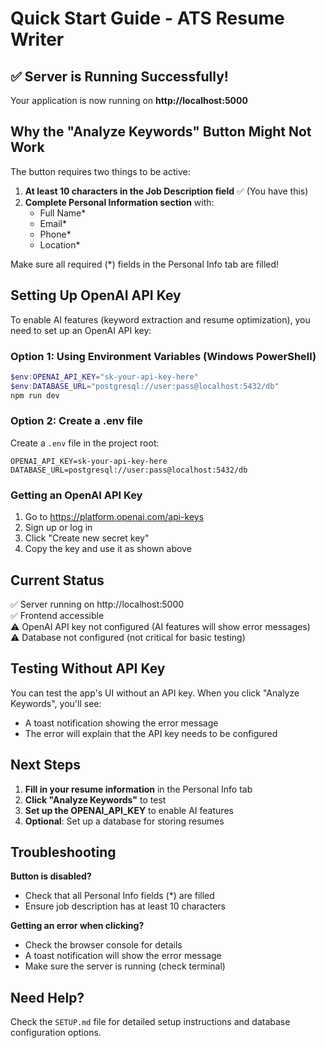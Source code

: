 # Quick Start Guide - ATS Resume Writer

## ✅ Server is Running Successfully!

Your application is now running on **http://localhost:5000**

## Why the "Analyze Keywords" Button Might Not Work

The button requires two things to be active:
1. **At least 10 characters in the Job Description field** ✅ (You have this)
2. **Complete Personal Information section** with:
   - Full Name*
   - Email*
   - Phone*
   - Location*

Make sure all required (*) fields in the Personal Info tab are filled!

## Setting Up OpenAI API Key

To enable AI features (keyword extraction and resume optimization), you need to set up an OpenAI API key:

### Option 1: Using Environment Variables (Windows PowerShell)
```powershell
$env:OPENAI_API_KEY="sk-your-api-key-here"
$env:DATABASE_URL="postgresql://user:pass@localhost:5432/db"
npm run dev
```

### Option 2: Create a .env file
Create a `.env` file in the project root:
```
OPENAI_API_KEY=sk-your-api-key-here
DATABASE_URL=postgresql://user:pass@localhost:5432/db
```

### Getting an OpenAI API Key
1. Go to https://platform.openai.com/api-keys
2. Sign up or log in
3. Click "Create new secret key"
4. Copy the key and use it as shown above

## Current Status

✅ Server running on http://localhost:5000  
✅ Frontend accessible  
⚠️ OpenAI API key not configured (AI features will show error messages)  
⚠️ Database not configured (not critical for basic testing)

## Testing Without API Key

You can test the app's UI without an API key. When you click "Analyze Keywords", you'll see:
- A toast notification showing the error message
- The error will explain that the API key needs to be configured

## Next Steps

1. **Fill in your resume information** in the Personal Info tab
2. **Click "Analyze Keywords"** to test
3. **Set up the OPENAI_API_KEY** to enable AI features
4. **Optional**: Set up a database for storing resumes

## Troubleshooting

**Button is disabled?**
- Check that all Personal Info fields (*) are filled
- Ensure job description has at least 10 characters

**Getting an error when clicking?**
- Check the browser console for details
- A toast notification will show the error message
- Make sure the server is running (check terminal)

## Need Help?

Check the `SETUP.md` file for detailed setup instructions and database configuration options.
